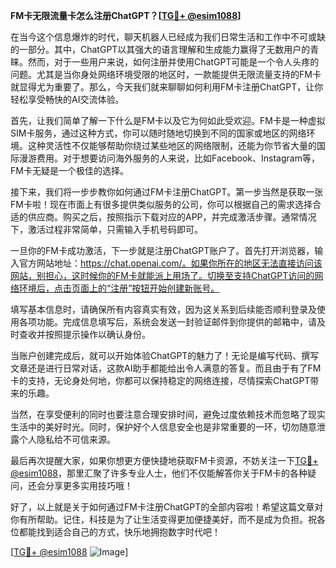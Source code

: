 **FM卡无限流量卡怎么注册ChatGPT？[[TG💪+ @esim1088](https://t.me/s/esim1088)]**

在当今这个信息爆炸的时代，聊天机器人已经成为我们日常生活和工作中不可或缺的一部分。其中，ChatGPT以其强大的语言理解和生成能力赢得了无数用户的青睐。然而，对于一些用户来说，如何注册并使用ChatGPT可能是一个令人头疼的问题。尤其是当你身处网络环境受限的地区时，一款能提供无限流量支持的FM卡就显得尤为重要了。那么，今天我们就来聊聊如何利用FM卡注册ChatGPT，让你轻松享受畅快的AI交流体验。

首先，让我们简单了解一下什么是FM卡以及它为何如此受欢迎。FM卡是一种虚拟SIM卡服务，通过这种方式，你可以随时随地切换到不同的国家或地区的网络环境。这种灵活性不仅能够帮助你绕过某些地区的网络限制，还能为你节省大量的国际漫游费用。对于想要访问海外服务的人来说，比如Facebook、Instagram等，FM卡无疑是一个极佳的选择。

接下来，我们将一步步教你如何通过FM卡注册ChatGPT。第一步当然是获取一张FM卡啦！现在市面上有很多提供类似服务的公司，你可以根据自己的需求选择合适的供应商。购买之后，按照指示下载对应的APP，并完成激活步骤。通常情况下，激活过程非常简单，只需输入手机号码即可。

一旦你的FM卡成功激活，下一步就是注册ChatGPT账户了。首先打开浏览器，输入官方网站地址：https://chat.openai.com/。如果你所在的地区无法直接访问该网站，别担心，这时候你的FM卡就能派上用场了。切换至支持ChatGPT访问的网络环境后，点击页面上的“注册”按钮开始创建新账号。

填写基本信息时，请确保所有内容真实有效，因为这关系到后续能否顺利登录及使用各项功能。完成信息填写后，系统会发送一封验证邮件到你提供的邮箱中，请及时查收并按照提示操作以确认身份。

当账户创建完成后，就可以开始体验ChatGPT的魅力了！无论是编写代码、撰写文章还是进行日常对话，这款AI助手都能给出令人满意的答复。而且由于有了FM卡的支持，无论身处何地，你都可以保持稳定的网络连接，尽情探索ChatGPT带来的乐趣。

当然，在享受便利的同时也要注意合理安排时间，避免过度依赖技术而忽略了现实生活中的美好时光。同时，保护好个人信息安全也是非常重要的一环，切勿随意泄露个人隐私给不可信来源。

最后再次提醒大家，如果你想更方便快捷地获取FM卡资源，不妨关注一下[TG💪+ @esim1088](https://t.me/s/esim1088)，那里汇聚了许多专业人士，他们不仅能解答你关于FM卡的各种疑问，还会分享更多实用技巧哦！

好了，以上就是关于如何通过FM卡注册ChatGPT的全部内容啦！希望这篇文章对你有所帮助。记住，科技是为了让生活变得更加便捷美好，而不是成为负担。祝各位都能找到适合自己的方式，快乐地拥抱数字时代吧！

[[TG💪+ @esim1088](https://t.me/s/esim1088) ![Image](https://i.postimg.cc/4NQfJmqS/Snipaste-2025-05-13-00-14-12.png)]